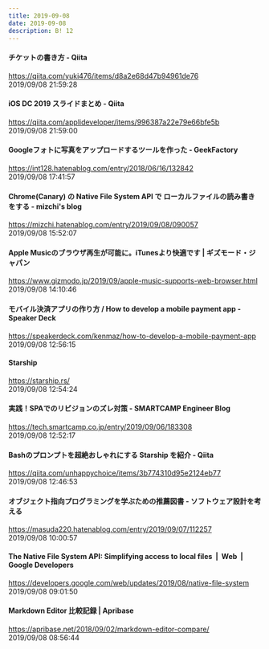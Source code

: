 ```yaml
---
title: 2019-09-08
date: 2019-09-08
description: B! 12
---
```


#### チケットの書き方 - Qiita
https://qiita.com/yuki476/items/d8a2e68d47b94961de76<br>
2019/09/08 21:59:28<br>


#### iOS DC 2019 スライドまとめ - Qiita
https://qiita.com/applideveloper/items/996387a22e79e66bfe5b<br>
2019/09/08 21:59:00<br>


#### Googleフォトに写真をアップロードするツールを作った - GeekFactory
https://int128.hatenablog.com/entry/2018/06/16/132842<br>
2019/09/08 17:41:57<br>


#### Chrome(Canary) の Native File System API で ローカルファイルの読み書きをする - mizchi's blog
https://mizchi.hatenablog.com/entry/2019/09/08/090057<br>
2019/09/08 15:52:07<br>


#### Apple Musicのブラウザ再生が可能に。iTunesより快適です | ギズモード・ジャパン
https://www.gizmodo.jp/2019/09/apple-music-supports-web-browser.html<br>
2019/09/08 14:10:46<br>


#### モバイル決済アプリの作り方 / How to develop a mobile payment app - Speaker Deck
https://speakerdeck.com/kenmaz/how-to-develop-a-mobile-payment-app<br>
2019/09/08 12:56:15<br>


#### Starship
https://starship.rs/<br>
2019/09/08 12:54:24<br>


#### 実践！SPAでのリビジョンのズレ対策 - SMARTCAMP Engineer Blog
https://tech.smartcamp.co.jp/entry/2019/09/06/183308<br>
2019/09/08 12:52:17<br>


#### Bashのプロンプトを超絶おしゃれにする Starship を紹介 - Qiita
https://qiita.com/unhappychoice/items/3b774310d95e2124eb77<br>
2019/09/08 12:46:53<br>


#### オブジェクト指向プログラミングを学ぶための推薦図書 - ソフトウェア設計を考える
https://masuda220.hatenablog.com/entry/2019/09/07/112257<br>
2019/09/08 10:00:57<br>


#### The Native File System API: Simplifying access to local files  |  Web       |  Google Developers
https://developers.google.com/web/updates/2019/08/native-file-system<br>
2019/09/08 09:01:50<br>


#### Markdown Editor 比較記録 | Apribase
https://apribase.net/2018/09/02/markdown-editor-compare/<br>
2019/09/08 08:56:44<br>


